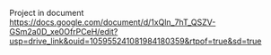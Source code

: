 Project in document 
https://docs.google.com/document/d/1xQln_7hT_QSZV-GSm2a0D_xe0OfrPCeH/edit?usp=drive_link&ouid=105955241081984180359&rtpof=true&sd=true
